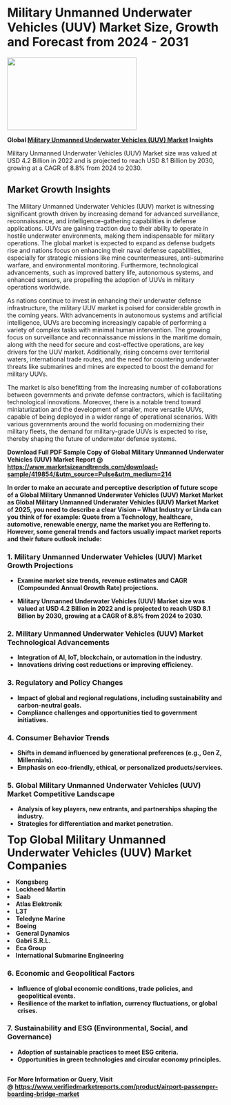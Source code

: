 <H1>Military Unmanned Underwater Vehicles (UUV) Market Size, Growth and Forecast from 2024 - 2031</H1><img class="aligncenter size-medium wp-image-584254" src="https://thirdeyenews.in/wp-content/uploads/2024/09/Global-Market-Research-300x168.jpeg" alt="" width="300" height="168" /><p><strong>Global&nbsp;<a href="https://www.marketsizeandtrends.com/download-sample/419854/&amp;utm_source=Pulse&amp;utm_medium=214">Military Unmanned Underwater Vehicles (UUV) Market</a> Insights</strong></p><p>Military Unmanned Underwater Vehicles (UUV) Market size was valued at USD 4.2 Billion in 2022 and is projected to reach USD 8.1 Billion by 2030, growing at a CAGR of 8.8% from 2024 to 2030.</p><p><h2>Market Growth Insights</h2> <p>The Military Unmanned Underwater Vehicles (UUV) market is witnessing significant growth driven by increasing demand for advanced surveillance, reconnaissance, and intelligence-gathering capabilities in defense applications. UUVs are gaining traction due to their ability to operate in hostile underwater environments, making them indispensable for military operations. The global market is expected to expand as defense budgets rise and nations focus on enhancing their naval defense capabilities, especially for strategic missions like mine countermeasures, anti-submarine warfare, and environmental monitoring. Furthermore, technological advancements, such as improved battery life, autonomous systems, and enhanced sensors, are propelling the adoption of UUVs in military operations worldwide.</p> <p><strong></strong></p> <p>As nations continue to invest in enhancing their underwater defense infrastructure, the military UUV market is poised for considerable growth in the coming years. With advancements in autonomous systems and artificial intelligence, UUVs are becoming increasingly capable of performing a variety of complex tasks with minimal human intervention. The growing focus on surveillance and reconnaissance missions in the maritime domain, along with the need for secure and cost-effective operations, are key drivers for the UUV market. Additionally, rising concerns over territorial waters, international trade routes, and the need for countering underwater threats like submarines and mines are expected to boost the demand for military UUVs.</p> <p>The market is also benefitting from the increasing number of collaborations between governments and private defense contractors, which is facilitating technological innovations. Moreover, there is a notable trend toward miniaturization and the development of smaller, more versatile UUVs, capable of being deployed in a wider range of operational scenarios. With various governments around the world focusing on modernizing their military fleets, the demand for military-grade UUVs is expected to rise, thereby shaping the future of underwater defense systems.</p> <p><strong></p><p><span class=""><strong>Download Full PDF Sample Copy of Global Military Unmanned Underwater Vehicles (UUV) Market Report</strong> @ <a href="https://www.marketsizeandtrends.com/download-sample/419854/&amp;utm_source=Pulse&amp;utm_medium=214" target="_blank">https://www.marketsizeandtrends.com/download-sample/419854/&amp;utm_source=Pulse&amp;utm_medium=214</a></span></p><p>In order to make an accurate and perceptive description of future scope of a Global&nbsp;Military Unmanned Underwater Vehicles (UUV) Market Market as Global&nbsp;Military Unmanned Underwater Vehicles (UUV) Market Market of 2025, you need to describe a clear Vision &ndash; What Industry or Linda can you think of for example: Quote from a Technology, healthcare, automotive, renewable energy, name the market you are Reffering to. However, some general trends and factors usually impact market reports and their future outlook include:</p><h3>1.&nbsp;<strong>Military Unmanned Underwater Vehicles (UUV) Market Growth Projections</strong></h3><ul><li>Examine market size trends, revenue estimates and CAGR (Compounded Annual Growth Rate) projections.</li><li><p>Military Unmanned Underwater Vehicles (UUV) Market size was valued at USD 4.2 Billion in 2022 and is projected to reach USD 8.1 Billion by 2030, growing at a CAGR of 8.8% from 2024 to 2030.</p></li></ul><h3>2.&nbsp;<strong>Military Unmanned Underwater Vehicles (UUV) Market Technological Advancements</strong></h3><ul><li>Integration of AI, IoT, blockchain, or automation in the industry.</li><li>Innovations driving cost reductions or improving efficiency.</li></ul><h3>3.&nbsp;<strong>Regulatory and Policy Changes</strong></h3><ul><li>Impact of global and regional regulations, including sustainability and carbon-neutral goals.</li><li>Compliance challenges and opportunities tied to government initiatives.</li></ul><h3>4.&nbsp;<strong>Consumer Behavior Trends</strong></h3><ul><li>Shifts in demand influenced by generational preferences (e.g., Gen Z, Millennials).</li><li>Emphasis on eco-friendly, ethical, or personalized products/services.</li></ul><h3>5.&nbsp;<strong>Global Military Unmanned Underwater Vehicles (UUV) Market Competitive Landscape</strong></h3><ul><li>Analysis of key players, new entrants, and partnerships shaping the industry.</li><li>Strategies for differentiation and market penetration.</li></ul><p data-pm-slice="1 1 []"><span style="color: inherit; font-family: inherit; font-size: 25px;">Top Global Military Unmanned Underwater Vehicles (UUV) Market Companies</span></p><div class="" data-test-id=""><p><li>Kongsberg</li><li> Lockheed Martin</li><li> Saab</li><li> Atlas Elektronik</li><li> L3T</li><li> Teledyne Marine</li><li> Boeing</li><li> General Dynamics</li><li> Gabri S.R.L.</li><li> Eca Group</li><li> International Submarine Engineering</li></p></div><h3>6.&nbsp;<strong>Economic and Geopolitical Factors</strong></h3><ul><li>Influence of global economic conditions, trade policies, and geopolitical events.</li><li>Resilience of the market to inflation, currency fluctuations, or global crises.</li></ul><h3>7.&nbsp;<strong>Sustainability and ESG (Environmental, Social, and Governance)</strong></h3><ul><li>Adoption of sustainable practices to meet ESG criteria.</li><li>Opportunities in green technologies and circular economy principles.</li></ul><h2><strong style="font-size: 14px;">For More Information or Query, Visit @&nbsp;</strong><a style="background-color: #ffffff; font-size: 14px;" href="https://www.marketsizeandtrends.com/report/military-unmanned-underwater-vehicles-uuv-market/" target="_blank">https://www.verifiedmarketreports.com/product/airport-passenger-boarding-bridge-market</a></h2>
